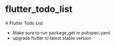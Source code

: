 # flutter_todo_list

A Flutter Todo List

 * Make sure to run package_get in pubspec.yaml
 * upgrade flutter to latest stable version
